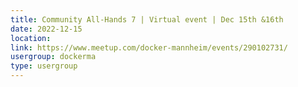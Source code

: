 ```yaml
---
title: Community All-Hands 7 | Virtual event | Dec 15th &16th
date: 2022-12-15
location: 
link: https://www.meetup.com/docker-mannheim/events/290102731/
usergroup: dockerma
type: usergroup
---
```

